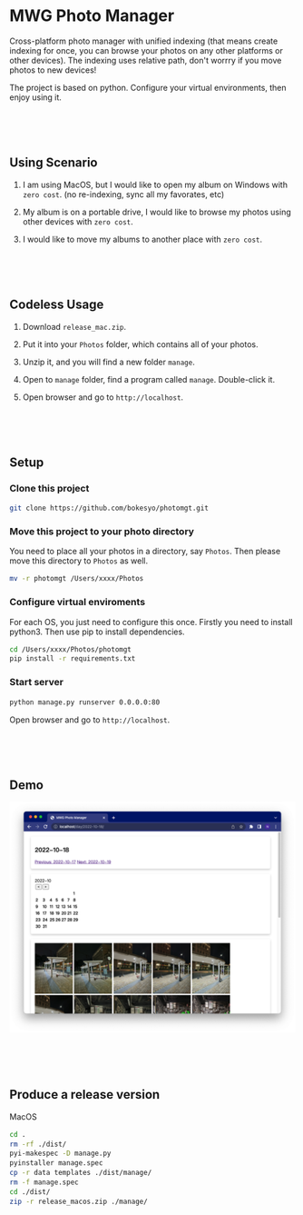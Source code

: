 # MWG Photo Manager

Cross-platform photo manager with unified indexing (that means create indexing for once, you can browse your photos on any other platforms or other devices). The indexing uses relative path, don't worrry if you move photos to new devices!

The project is based on python. Configure your virtual environments, then enjoy using it.

<br/>
<br/>
<br/>

## Using Scenario

1. I am using MacOS, but I would like to open my album on Windows with `zero cost`. (no re-indexing, sync all my favorates, etc)

2. My album is on a portable drive, I would like to browse my photos using other devices with `zero cost`.

3. I would like to move my albums to another place with `zero cost`.

<br/>
<br/>
<br/>



## Codeless Usage

1. Download `release_mac.zip`.

2. Put it into your `Photos` folder, which contains all of your photos.

3. Unzip it, and you will find a new folder `manage`.

4. Open to `manage` folder, find a program called `manage`. Double-click it.

5. Open browser and go to `http://localhost`.


<br/>
<br/>
<br/>



## Setup


### Clone this project

```bash
git clone https://github.com/bokesyo/photomgt.git
```

### Move this project to your photo directory

You need to place all your photos in a directory, say `Photos`. Then please move this directory to `Photos` as well.

```bash
mv -r photomgt /Users/xxxx/Photos
```

### Configure virtual enviroments

For each OS, you just need to configure this once. Firstly you need to install python3. Then use pip to install dependencies.


```bash
cd /Users/xxxx/Photos/photomgt
pip install -r requirements.txt
```


### Start server

```bash
python manage.py runserver 0.0.0.0:80
```

Open browser and go to `http://localhost`.


<br/>
<br/>
<br/>


## Demo

![](demo.png)



<br/>
<br/>
<br/>

## Produce a release version

MacOS

```bash
cd .
rm -rf ./dist/
pyi-makespec -D manage.py
pyinstaller manage.spec
cp -r data templates ./dist/manage/
rm -f manage.spec
cd ./dist/
zip -r release_macos.zip ./manage/
```